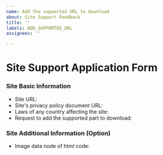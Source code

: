 ```yaml
---
name: Add the supported URL to download
about: Site Support Feedback
title: ''
labels: ADD_SUPPORTED_URL
assignees: ''

---
```


# Site Support Application Form

### Site Basic Information
* Site URL: 
* Site's privacy policy document URL: 
* Laws of any country affecting the site: 
* Request to add the supported part to download: 

### Site Additional Information (Option)
* Image data node of html code:
